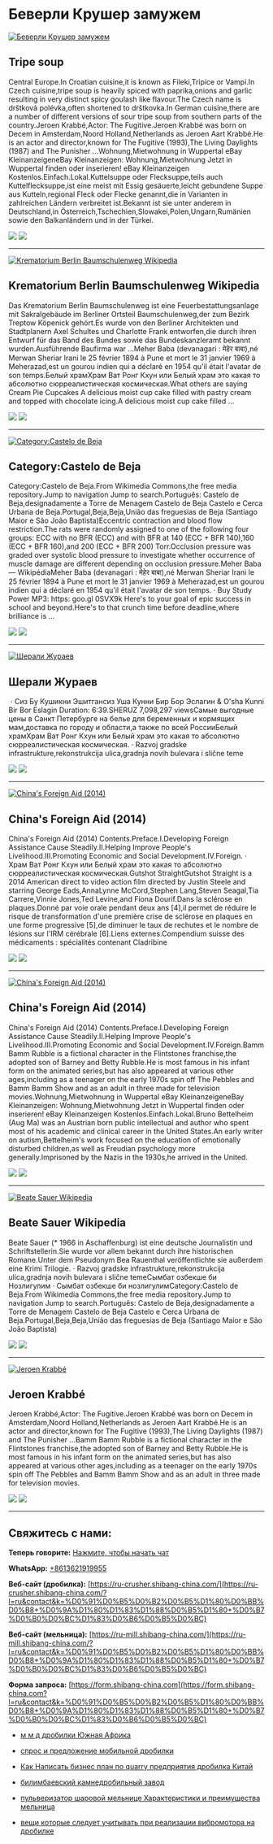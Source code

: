 # Беверли Крушер замужем

<a href="https://swt.shibang-china.com/?l=ru&img&k=%D0%91%D0%B5%D0%B2%D0%B5%D1%80%D0%BB%D0%B8+%D0%9A%D1%80%D1%83%D1%88%D0%B5%D1%80+%D0%B7%D0%B0%D0%BC%D1%83%D0%B6%D0%B5%D0%BC" target="_blank">![Беверли Крушер замужем](http://static.shibang-china.com/all-800x300/1449.jpg)</a>

## Tripe soup
Central Europe.In Croatian cuisine,it is known as Fileki,Tripice or Vampi.In Czech cuisine,tripe soup is heavily spiced with paprika,onions and garlic resulting in very distinct spicy goulash like flavour.The Czech name is drštkov&#225; pol&#233;vka,often shortened to drštkovka.In German cuisine,there are a number of different versions of sour tripe soup from southern parts of the country.Jeroen Krabb&#233;,Actor: The Fugitive.Jeroen Krabb&#233; was born on Decem in Amsterdam,Noord Holland,Netherlands as Jeroen Aart Krabb&#233;.He is an actor and director,known for The Fugitive (1993),The Living Daylights (1987) and The Punisher …Wohnung,Mietwohnung in Wuppertal eBay KleinanzeigeneBay Kleinanzeigen: Wohnung,Mietwohnung Jetzt in Wuppertal finden oder inserieren! eBay Kleinanzeigen Kostenlos.Einfach.Lokal.Kuttelsuppe oder Flecksuppe,teils auch Kuttelflecksuppe,ist eine meist mit Essig ges&#228;uerte,leicht gebundene Suppe aus Kutteln,regional Fleck oder Flecke genannt,die in Varianten in zahlreichen L&#228;ndern verbreitet ist.Bekannt ist sie unter anderem in Deutschland,in &#214;sterreich,Tschechien,Slowakei,Polen,Ungarn,Rum&#228;nien sowie den Balkanl&#228;ndern und in der T&#252;rkei.


<a href="https://whatsapp.shibangsoft.com/WhatsApp.php" target="_blank" title="WhatsApp">![](http://static.shibang-china.com/icon/whatsapp.png)</a> <a href="https://swt.shibang-china.com/?l=ru&icon&k=%D0%91%D0%B5%D0%B2%D0%B5%D1%80%D0%BB%D0%B8+%D0%9A%D1%80%D1%83%D1%88%D0%B5%D1%80+%D0%B7%D0%B0%D0%BC%D1%83%D0%B6%D0%B5%D0%BC" target="_blank">![](http://static.shibang-china.com/icon/chat-ru.png)</a>

---

<a href="https://swt.shibang-china.com/?l=ru&img&k=%D0%91%D0%B5%D0%B2%D0%B5%D1%80%D0%BB%D0%B8+%D0%9A%D1%80%D1%83%D1%88%D0%B5%D1%80+%D0%B7%D0%B0%D0%BC%D1%83%D0%B6%D0%B5%D0%BC" target="_blank">![Krematorium Berlin Baumschulenweg Wikipedia](http://static.shibang-china.com/all-800x300/1467.jpg)</a>

## Krematorium Berlin Baumschulenweg Wikipedia
Das Krematorium Berlin Baumschulenweg ist eine Feuerbestattungsanlage mit Sakralgeb&#228;ude im Berliner Ortsteil Baumschulenweg,der zum Bezirk Treptow K&#246;penick geh&#246;rt.Es wurde von den Berliner Architekten und Stadtplanern Axel Schultes und Charlotte Frank entworfen,die durch ihren Entwurf f&#252;r das Band des Bundes sowie das Bundeskanzleramt bekannt wurden.Ausf&#252;hrende Baufirma war …Meher Baba (devanagari : मेहेर बाबा),n&#233; Merwan Sheriar Irani le 25 f&#233;vrier 1894 &#224; Pune et mort le 31 janvier 1969 &#224; Meherazad,est un gourou indien qui a d&#233;clar&#233; en 1954 qu'il &#233;tait l'avatar de son temps.Белый храмХрам Ват Ронг Кхун или Белый храм это какая то абсолютно сюрреалистическая космическая.What others are saying Cream Pie Cupcakes A delicious moist cup cake filled with pastry cream and topped with chocolate icing.A delicious moist cup cake filled …


<a href="https://whatsapp.shibangsoft.com/WhatsApp.php" target="_blank" title="WhatsApp">![](http://static.shibang-china.com/icon/whatsapp.png)</a> <a href="https://swt.shibang-china.com/?l=ru&icon&k=%D0%91%D0%B5%D0%B2%D0%B5%D1%80%D0%BB%D0%B8+%D0%9A%D1%80%D1%83%D1%88%D0%B5%D1%80+%D0%B7%D0%B0%D0%BC%D1%83%D0%B6%D0%B5%D0%BC" target="_blank">![](http://static.shibang-china.com/icon/chat-ru.png)</a>

---

<a href="https://swt.shibang-china.com/?l=ru&img&k=%D0%91%D0%B5%D0%B2%D0%B5%D1%80%D0%BB%D0%B8+%D0%9A%D1%80%D1%83%D1%88%D0%B5%D1%80+%D0%B7%D0%B0%D0%BC%D1%83%D0%B6%D0%B5%D0%BC" target="_blank">![Category:Castelo de Beja](http://static.shibang-china.com/all-800x300/530.jpg)</a>

## Category:Castelo de Beja
Category:Castelo de Beja.From Wikimedia Commons,the free media repository.Jump to navigation Jump to search.Portugu&#234;s: Castelo de Beja,designadamente a Torre de Menagem Castelo de Beja Castelo e Cerca Urbana de Beja.Portugal,Beja,Beja,Uni&#227;o das freguesias de Beja (Santiago Maior e S&#227;o Jo&#227;o Baptista)Eccentric contraction and blood flow restriction.The rats were randomly assigned to one of the following four groups: ECC with no BFR (ECC) and with BFR at 140 (ECC + BFR 140),160 (ECC + BFR 160),and 200 (ECC + BFR 200) Torr.Occlusion pressure was graded over systolic blood pressure to investigate whether occurrence of muscle damage are different depending on occlusion pressure.Meher Baba — Wikip&#233;diaMeher Baba (devanagari : मेहेर बाबा),n&#233; Merwan Sheriar Irani le 25 f&#233;vrier 1894 &#224; Pune et mort le 31 janvier 1969 &#224; Meherazad,est un gourou indien qui a d&#233;clar&#233; en 1954 qu'il &#233;tait l'avatar de son temps.&nbsp;&#0183;&#32;Buy Study Power MP3: https: goo.gl 0SVX9k Here's to your goal of epic success in school and beyond.Here's to that crunch time before deadline,where brilliance is …


<a href="https://whatsapp.shibangsoft.com/WhatsApp.php" target="_blank" title="WhatsApp">![](http://static.shibang-china.com/icon/whatsapp.png)</a> <a href="https://swt.shibang-china.com/?l=ru&icon&k=%D0%91%D0%B5%D0%B2%D0%B5%D1%80%D0%BB%D0%B8+%D0%9A%D1%80%D1%83%D1%88%D0%B5%D1%80+%D0%B7%D0%B0%D0%BC%D1%83%D0%B6%D0%B5%D0%BC" target="_blank">![](http://static.shibang-china.com/icon/chat-ru.png)</a>

---

<a href="https://swt.shibang-china.com/?l=ru&img&k=%D0%91%D0%B5%D0%B2%D0%B5%D1%80%D0%BB%D0%B8+%D0%9A%D1%80%D1%83%D1%88%D0%B5%D1%80+%D0%B7%D0%B0%D0%BC%D1%83%D0%B6%D0%B5%D0%BC" target="_blank">![Шерали Жураев](http://static.shibang-china.com/all-800x300/619.jpg)</a>

## Шерали Жураев
&nbsp;&#0183;&#32;Сиз Бу Кушикни Эшитгансиз Уша Кунни Бир Бор Эслагин &amp; O'sha Kunni Bir Bor Eslagin Duration: 6:39.SHERUZ 7,098,297 viewsСамые выгодные цены в Санкт Петербурге на белье для беременных и кормящих мам,доставка по городу и области,а также по всей РоссииБелый храмХрам Ват Ронг Кхун или Белый храм это какая то абсолютно сюрреалистическая космическая.&nbsp;&#0183;&#32;Razvoj gradske infrastrukture,rekonstrukcija ulica,gradnja novih bulevara i slične teme


<a href="https://whatsapp.shibangsoft.com/WhatsApp.php" target="_blank" title="WhatsApp">![](http://static.shibang-china.com/icon/whatsapp.png)</a> <a href="https://swt.shibang-china.com/?l=ru&icon&k=%D0%91%D0%B5%D0%B2%D0%B5%D1%80%D0%BB%D0%B8+%D0%9A%D1%80%D1%83%D1%88%D0%B5%D1%80+%D0%B7%D0%B0%D0%BC%D1%83%D0%B6%D0%B5%D0%BC" target="_blank">![](http://static.shibang-china.com/icon/chat-ru.png)</a>

---

<a href="https://swt.shibang-china.com/?l=ru&img&k=%D0%91%D0%B5%D0%B2%D0%B5%D1%80%D0%BB%D0%B8+%D0%9A%D1%80%D1%83%D1%88%D0%B5%D1%80+%D0%B7%D0%B0%D0%BC%D1%83%D0%B6%D0%B5%D0%BC" target="_blank">![China's Foreign Aid (2014)](http://static.shibang-china.com/all-800x300/1277.jpg)</a>

## China's Foreign Aid (2014)
China's Foreign Aid (2014) Contents.Preface.I.Developing Foreign Assistance Cause Steadily.II.Helping Improve People's Livelihood.III.Promoting Economic and Social Development.IV.Foreign.&nbsp;&#0183;&#32;Храм Ват Ронг Кхун или Белый храм это какая то абсолютно сюрреалистическая космическая.Gutshot StraightGutshot Straight is a 2014 American direct to video action film directed by Justin Steele and starring George Eads,AnnaLynne McCord,Stephen Lang,Steven Seagal,Tia Carrere,Vinnie Jones,Ted Levine,and Fiona Dourif.Dans la scl&#233;rose en plaques.Donn&#233; par voie orale pendant deux ans [4],il permet de r&#233;duire le risque de transformation d'une premi&#232;re crise de scl&#233;rose en plaques en une forme progressive [5],de diminuer le taux de rechutes et le nombre de l&#233;sions sur l'IRM c&#233;r&#233;brale [6].Liens externes.Compendium suisse des m&#233;dicaments : sp&#233;cialit&#233;s contenant Cladribine


<a href="https://whatsapp.shibangsoft.com/WhatsApp.php" target="_blank" title="WhatsApp">![](http://static.shibang-china.com/icon/whatsapp.png)</a> <a href="https://swt.shibang-china.com/?l=ru&icon&k=%D0%91%D0%B5%D0%B2%D0%B5%D1%80%D0%BB%D0%B8+%D0%9A%D1%80%D1%83%D1%88%D0%B5%D1%80+%D0%B7%D0%B0%D0%BC%D1%83%D0%B6%D0%B5%D0%BC" target="_blank">![](http://static.shibang-china.com/icon/chat-ru.png)</a>

---

<a href="https://swt.shibang-china.com/?l=ru&img&k=%D0%91%D0%B5%D0%B2%D0%B5%D1%80%D0%BB%D0%B8+%D0%9A%D1%80%D1%83%D1%88%D0%B5%D1%80+%D0%B7%D0%B0%D0%BC%D1%83%D0%B6%D0%B5%D0%BC" target="_blank">![China's Foreign Aid (2014)](http://static.shibang-china.com/all-800x300/688.jpg)</a>

## China's Foreign Aid (2014)
China's Foreign Aid (2014) Contents.Preface.I.Developing Foreign Assistance Cause Steadily.II.Helping Improve People's Livelihood.III.Promoting Economic and Social Development.IV.Foreign.Bamm Bamm Rubble is a fictional character in the Flintstones franchise,the adopted son of Barney and Betty Rubble.He is most famous in his infant form on the animated series,but has also appeared at various other ages,including as a teenager on the early 1970s spin off The Pebbles and Bamm Bamm Show and as an adult in three made for television movies.Wohnung,Mietwohnung in Wuppertal eBay KleinanzeigeneBay Kleinanzeigen: Wohnung,Mietwohnung Jetzt in Wuppertal finden oder inserieren! eBay Kleinanzeigen Kostenlos.Einfach.Lokal.Bruno Bettelheim (Aug Ma) was an Austrian born public intellectual and author who spent most of his academic and clinical career in the United States.An early writer on autism,Bettelheim's work focused on the education of emotionally disturbed children,as well as Freudian psychology more generally.Imprisoned by the Nazis in the 1930s,he arrived in the United.


<a href="https://whatsapp.shibangsoft.com/WhatsApp.php" target="_blank" title="WhatsApp">![](http://static.shibang-china.com/icon/whatsapp.png)</a> <a href="https://swt.shibang-china.com/?l=ru&icon&k=%D0%91%D0%B5%D0%B2%D0%B5%D1%80%D0%BB%D0%B8+%D0%9A%D1%80%D1%83%D1%88%D0%B5%D1%80+%D0%B7%D0%B0%D0%BC%D1%83%D0%B6%D0%B5%D0%BC" target="_blank">![](http://static.shibang-china.com/icon/chat-ru.png)</a>

---

<a href="https://swt.shibang-china.com/?l=ru&img&k=%D0%91%D0%B5%D0%B2%D0%B5%D1%80%D0%BB%D0%B8+%D0%9A%D1%80%D1%83%D1%88%D0%B5%D1%80+%D0%B7%D0%B0%D0%BC%D1%83%D0%B6%D0%B5%D0%BC" target="_blank">![Beate Sauer Wikipedia](http://static.shibang-china.com/all-800x300/162.jpg)</a>

## Beate Sauer Wikipedia
Beate Sauer (* 1966 in Aschaffenburg) ist eine deutsche Journalistin und Schriftstellerin.Sie wurde vor allem bekannt durch ihre historischen Romane.Unter dem Pseudonym Bea Rauenthal ver&#246;ffentlichte sie au&#223;erdem eine Krimi Trilogie.&nbsp;&#0183;&#32;Razvoj gradske infrastrukture,rekonstrukcija ulica,gradnja novih bulevara i slične temeСымбат озбекше би Нозлигулим&nbsp;&#0183;&#32;Сымбат озбекше би нозлигулимCategory:Castelo de Beja.From Wikimedia Commons,the free media repository.Jump to navigation Jump to search.Portugu&#234;s: Castelo de Beja,designadamente a Torre de Menagem Castelo de Beja Castelo e Cerca Urbana de Beja.Portugal,Beja,Beja,Uni&#227;o das freguesias de Beja (Santiago Maior e S&#227;o Jo&#227;o Baptista)


<a href="https://whatsapp.shibangsoft.com/WhatsApp.php" target="_blank" title="WhatsApp">![](http://static.shibang-china.com/icon/whatsapp.png)</a> <a href="https://swt.shibang-china.com/?l=ru&icon&k=%D0%91%D0%B5%D0%B2%D0%B5%D1%80%D0%BB%D0%B8+%D0%9A%D1%80%D1%83%D1%88%D0%B5%D1%80+%D0%B7%D0%B0%D0%BC%D1%83%D0%B6%D0%B5%D0%BC" target="_blank">![](http://static.shibang-china.com/icon/chat-ru.png)</a>

---

<a href="https://swt.shibang-china.com/?l=ru&img&k=%D0%91%D0%B5%D0%B2%D0%B5%D1%80%D0%BB%D0%B8+%D0%9A%D1%80%D1%83%D1%88%D0%B5%D1%80+%D0%B7%D0%B0%D0%BC%D1%83%D0%B6%D0%B5%D0%BC" target="_blank">![Jeroen Krabb&#233;](http://static.shibang-china.com/all-800x300/1332.jpg)</a>

## Jeroen Krabb&#233;
Jeroen Krabb&#233;,Actor: The Fugitive.Jeroen Krabb&#233; was born on Decem in Amsterdam,Noord Holland,Netherlands as Jeroen Aart Krabb&#233;.He is an actor and director,known for The Fugitive (1993),The Living Daylights (1987) and The Punisher …Bamm Bamm Rubble is a fictional character in the Flintstones franchise,the adopted son of Barney and Betty Rubble.He is most famous in his infant form on the animated series,but has also appeared at various other ages,including as a teenager on the early 1970s spin off The Pebbles and Bamm Bamm Show and as an adult in three made for television movies.

<a href="https://whatsapp.shibangsoft.com/WhatsApp.php" target="_blank" title="WhatsApp">![](http://static.shibang-china.com/icon/whatsapp.png)</a> <a href="https://swt.shibang-china.com/?l=ru&icon&k=%D0%91%D0%B5%D0%B2%D0%B5%D1%80%D0%BB%D0%B8+%D0%9A%D1%80%D1%83%D1%88%D0%B5%D1%80+%D0%B7%D0%B0%D0%BC%D1%83%D0%B6%D0%B5%D0%BC" target="_blank">![](http://static.shibang-china.com/icon/chat-ru.png)</a>

---
## Свяжитесь с нами:

**Теперь говорите:** [Нажмите, чтобы начать чат](https://swt.shibang-china.com?l=ru&contact&k=%D0%91%D0%B5%D0%B2%D0%B5%D1%80%D0%BB%D0%B8+%D0%9A%D1%80%D1%83%D1%88%D0%B5%D1%80+%D0%B7%D0%B0%D0%BC%D1%83%D0%B6%D0%B5%D0%BC)

**WhatsApp:**  [+8613621919955](https://whatsapp.shibangsoft.com/WhatsApp.php)

**Веб-сайт (дробилка):** [https://ru-crusher.shibang-china.com/](https://ru-crusher.shibang-china.com/?l=ru&contact&k=%D0%91%D0%B5%D0%B2%D0%B5%D1%80%D0%BB%D0%B8+%D0%9A%D1%80%D1%83%D1%88%D0%B5%D1%80+%D0%B7%D0%B0%D0%BC%D1%83%D0%B6%D0%B5%D0%BC)

**Веб-сайт (мельница):** [https://ru-mill.shibang-china.com/](https://ru-mill.shibang-china.com/?l=ru&contact&k=%D0%91%D0%B5%D0%B2%D0%B5%D1%80%D0%BB%D0%B8+%D0%9A%D1%80%D1%83%D1%88%D0%B5%D1%80+%D0%B7%D0%B0%D0%BC%D1%83%D0%B6%D0%B5%D0%BC)

**Форма запроса:** [https://form.shibang-china.com](https://form.shibang-china.com?l=ru&contact&k=%D0%91%D0%B5%D0%B2%D0%B5%D1%80%D0%BB%D0%B8+%D0%9A%D1%80%D1%83%D1%88%D0%B5%D1%80+%D0%B7%D0%B0%D0%BC%D1%83%D0%B6%D0%B5%D0%BC)

* [м м д дробилки Южная Африка](../118/%D0%BC%20%D0%BC%20%D0%B4%20%D0%B4%D1%80%D0%BE%D0%B1%D0%B8%D0%BB%D0%BA%D0%B8%20%D0%AE%D0%B6%D0%BD%D0%B0%D1%8F%20%D0%90%D1%84%D1%80%D0%B8%D0%BA%D0%B0.md)

* [спрос и предложение мобильной дробилки](../115/%D1%81%D0%BF%D1%80%D0%BE%D1%81%20%D0%B8%20%D0%BF%D1%80%D0%B5%D0%B4%D0%BB%D0%BE%D0%B6%D0%B5%D0%BD%D0%B8%D0%B5%20%D0%BC%D0%BE%D0%B1%D0%B8%D0%BB%D1%8C%D0%BD%D0%BE%D0%B9%20%D0%B4%D1%80%D0%BE%D0%B1%D0%B8%D0%BB%D0%BA%D0%B8.md)

* [Как Написать бизнес план по quarry предприятия дробилка Китай](../111/%D0%9A%D0%B0%D0%BA%20%D0%9D%D0%B0%D0%BF%D0%B8%D1%81%D0%B0%D1%82%D1%8C%20%D0%B1%D0%B8%D0%B7%D0%BD%D0%B5%D1%81%20%D0%BF%D0%BB%D0%B0%D0%BD%20%D0%BF%D0%BE%20quarry%20%D0%BF%D1%80%D0%B5%D0%B4%D0%BF%D1%80%D0%B8%D1%8F%D1%82%D0%B8%D1%8F%20%D0%B4%D1%80%D0%BE%D0%B1%D0%B8%D0%BB%D0%BA%D0%B0%20%D0%9A%D0%B8%D1%82%D0%B0%D0%B9.md)

* [билимбаевский камнедробильный завод](../109/%D0%B1%D0%B8%D0%BB%D0%B8%D0%BC%D0%B1%D0%B0%D0%B5%D0%B2%D1%81%D0%BA%D0%B8%D0%B9%20%D0%BA%D0%B0%D0%BC%D0%BD%D0%B5%D0%B4%D1%80%D0%BE%D0%B1%D0%B8%D0%BB%D1%8C%D0%BD%D1%8B%D0%B9%20%D0%B7%D0%B0%D0%B2%D0%BE%D0%B4.md)

* [пульверизатор шаровой мельнице Характеристики и преимущества мельница](../114/%D0%BF%D1%83%D0%BB%D1%8C%D0%B2%D0%B5%D1%80%D0%B8%D0%B7%D0%B0%D1%82%D0%BE%D1%80%20%D1%88%D0%B0%D1%80%D0%BE%D0%B2%D0%BE%D0%B9%20%D0%BC%D0%B5%D0%BB%D1%8C%D0%BD%D0%B8%D1%86%D0%B5%20%D0%A5%D0%B0%D1%80%D0%B0%D0%BA%D1%82%D0%B5%D1%80%D0%B8%D1%81%D1%82%D0%B8%D0%BA%D0%B8%20%D0%B8%20%D0%BF%D1%80%D0%B5%D0%B8%D0%BC%D1%83%D1%89%D0%B5%D1%81%D1%82%D0%B2%D0%B0%20%D0%BC%D0%B5%D0%BB%D1%8C%D0%BD%D0%B8%D1%86%D0%B0.md)

* [вещи которые следует учитывать при реализации вибромотора на дробилке](../119/%D0%B2%D0%B5%D1%89%D0%B8%20%D0%BA%D0%BE%D1%82%D0%BE%D1%80%D1%8B%D0%B5%20%D1%81%D0%BB%D0%B5%D0%B4%D1%83%D0%B5%D1%82%20%D1%83%D1%87%D0%B8%D1%82%D1%8B%D0%B2%D0%B0%D1%82%D1%8C%20%D0%BF%D1%80%D0%B8%20%D1%80%D0%B5%D0%B0%D0%BB%D0%B8%D0%B7%D0%B0%D1%86%D0%B8%D0%B8%20%D0%B2%D0%B8%D0%B1%D1%80%D0%BE%D0%BC%D0%BE%D1%82%D0%BE%D1%80%D0%B0%20%D0%BD%D0%B0%20%D0%B4%D1%80%D0%BE%D0%B1%D0%B8%D0%BB%D0%BA%D0%B5.md)